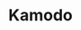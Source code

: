 ---
Kamodo: Kamodo
description: Open-source python resource for model data access
poc: Katherine Garcia-Sage
shortname: kamodo
timestamp: Fri, 04 Feb 2022 17:09:50 GMT
title: Kamodo
uuid: 52b2afad-ecf9-4084-aa8a-92e6d241718c
website_link: https://github.com/nasa/Kamodo
---